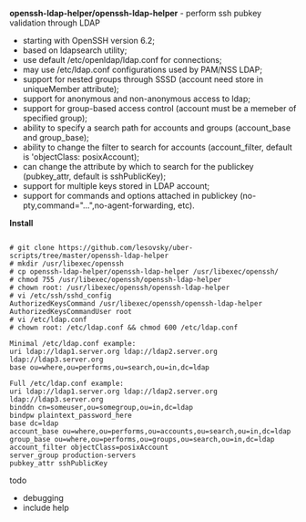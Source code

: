 **openssh-ldap-helper/openssh-ldap-helper** -   perform ssh pubkey validation through LDAP 

- starting with OpenSSH version 6.2;
- based on ldapsearch utility;
- use default /etc/openldap/ldap.conf for connections;
- may use /etc/ldap.conf configurations used by PAM/NSS LDAP;
- support for nested groups through SSSD (account need store in uniqueMember attribute);
- support for anonymous and non-anonymous access to ldap;
- support for group-based access control (account must be a memeber of specified group);
- ability to specify a search path for accounts and groups (account_base and group_base);
- ability to change the filter to search for accounts (account_filter, default is 'objectClass: posixAccount);
- can change the attribute by which to search for the publickey (pubkey_attr, default is sshPublicKey);
- support for multiple keys stored in LDAP account;
- support for commands and options attached in publickey (no-pty,command="...",no-agent-forwarding, etc).

**Install**
<pre><code>
# git clone https://github.com/lesovsky/uber-scripts/tree/master/openssh-ldap-helper
# mkdir /usr/libexec/openssh
# cp openssh-ldap-helper/openssh-ldap-helper /usr/libexec/openssh/
# chmod 755 /usr/libexec/openssh/openssh-ldap-helper
# chown root: /usr/libexec/openssh/openssh-ldap-helper
# vi /etc/ssh/sshd_config
AuthorizedKeysCommand /usr/libexec/openssh/openssh-ldap-helper
AuthorizedKeysCommandUser root
# vi /etc/ldap.conf
# chown root: /etc/ldap.conf && chmod 600 /etc/ldap.conf 

Minimal /etc/ldap.conf example:
uri ldap://ldap1.server.org ldap://ldap2.server.org ldap://ldap3.server.org
base ou=where,ou=performs,ou=search,ou=in,dc=ldap

Full /etc/ldap.conf example:
uri ldap://ldap1.server.org ldap://ldap2.server.org ldap://ldap3.server.org
binddn cn=someuser,ou=somegroup,ou=in,dc=ldap
bindpw plaintext_password_here
base dc=ldap
account_base ou=where,ou=performs,ou=accounts,ou=search,ou=in,dc=ldap
group_base ou=where,ou=performs,ou=groups,ou=search,ou=in,dc=ldap
account_filter objectClass=posixAccount
server_group production-servers
pubkey_attr sshPublicKey
</code></pre>

todo
- debugging
- include help
